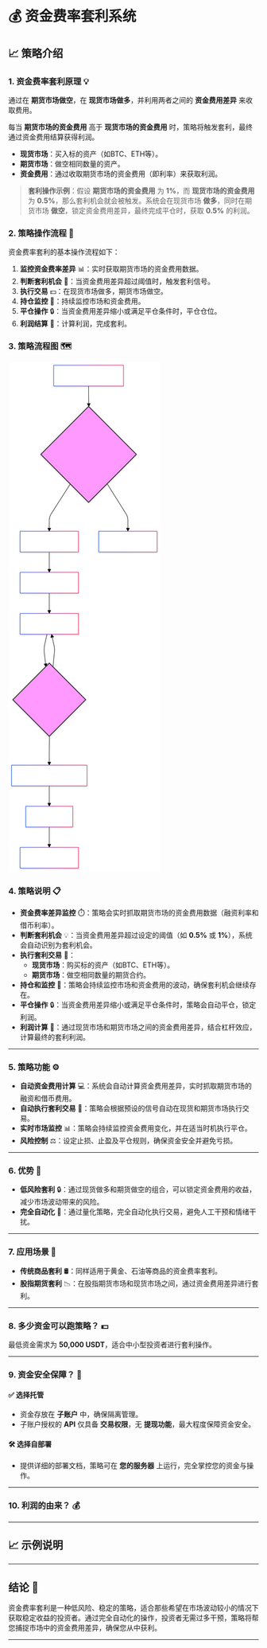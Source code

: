 # 💰 资金费率套利系统

## 📈 策略介绍

### 1. **资金费率套利原理** 💡

通过在 **期货市场做空**，在 **现货市场做多**，并利用两者之间的 **资金费用差异** 来收取费用。

每当 **期货市场的资金费用** 高于 **现货市场的资金费用** 时，策略将触发套利，最终通过资金费用结算获得利润。

- **现货市场**：买入标的资产（如BTC、ETH等）。
- **期货市场**：做空相同数量的资产。
- **资金费用**：通过收取期货市场的资金费用（即利率）来获取利润。

> **套利操作示例**：假设 **期货市场的资金费用** 为 **1%**，而 **现货市场的资金费用** 为 **0.5%**，那么套利机会就会被触发。系统会在现货市场 **做多**，同时在期货市场 **做空**，锁定资金费用差异，最终完成平仓时，获取 **0.5%** 的利润。


### 2. **策略操作流程** 🔄

资金费率套利的基本操作流程如下：

1. **监控资金费率差异** 📊：实时获取期货市场的资金费用数据。
2. **判断套利机会** 🧐：当资金费用差异超过阈值时，触发套利信号。
3. **执行交易** 💵：在现货市场做多，期货市场做空。
4. **持仓监控** 👀：持续监控市场和资金费用。
5. **平仓操作** 🔒：当资金费用差异缩小或满足平仓条件时，平仓仓位。
6. **利润结算** 💸：计算利润，完成套利。

### 3. **策略流程图** 🗺️

![image](https://raw.githubusercontent.com/wendingtaoli/wendingtaoli.github.io/main/image/zijin_flow.svg)

### 4. **策略说明** 📋

- **资金费率差异监控** ⏱️：策略会实时抓取期货市场的资金费用数据（融资利率和借币利率）。
- **判断套利机会** 💡：当资金费用差异超过设定的阈值（如 **0.5%** 或 **1%**），系统会自动识别为套利机会。
- **执行套利交易** 💼：
    - **现货市场**：购买标的资产（如BTC、ETH等）。
    - **期货市场**：做空相同数量的期货合约。
- **持仓和监控** 👀：策略会持续监控市场和资金费用的波动，确保套利机会继续存在。
- **平仓操作** 🔒：当资金费用差异缩小或满足平仓条件时，策略会自动平仓，锁定利润。
- **利润计算** 💸：通过现货市场和期货市场之间的资金费用差异，结合杠杆效应，计算最终的套利利润。

---

### 5. **策略功能** ⚙️

- **自动资金费用计算** 💻：系统会自动计算资金费用差异，实时抓取期货市场的融资和借币费用。
- **自动执行套利交易** 🔄：策略会根据预设的信号自动在现货和期货市场执行交易。
- **实时市场监控** 📊：策略会持续监控资金费用变化，并在适当时机执行平仓。
- **风险控制** ⚖️：设定止损、止盈及平仓规则，确保资金安全并避免亏损。

---

### 6. **优势** 🚀

- **低风险套利** 🔒：通过现货做多和期货做空的组合，可以锁定资金费用的收益，减少市场波动带来的风险。
- **完全自动化** 🤖：通过量化策略，完全自动化执行交易，避免人工干预和情绪干扰。

---

### 7. **应用场景** 🏦

- **传统商品套利** 🛢️：同样适用于黄金、石油等商品的资金费率套利。
- **股指期货套利** 📉：在股指期货市场和现货市场之间，通过资金费用差异进行套利。

---

### 8. **多少资金可以跑策略？** 💵

最低资金需求为 **50,000 USDT**，适合中小型投资者进行套利操作。

---

### 9. **资金安全保障？** 🔐

#### ✅ 选择托管
- 资金存放在 **子账户** 中，确保隔离管理。
- 子账户授权的 **API** 仅具备 **交易权限**，无 **提现功能**，最大程度保障资金安全。

#### 🛠️ 选择自部署
- 提供详细的部署文档，策略可在 **您的服务器** 上运行，完全掌控您的资金与操作。

---

### 10. **利润的由来？** 💰


---

## 📈 示例说明



---

## 结论 📌

资金费率套利是一种低风险、稳定的策略，适合那些希望在市场波动较小的情况下获取稳定收益的投资者。通过完全自动化的操作，投资者无需过多干预，策略将帮您捕捉市场中的资金费用差异，确保您从中获利。

---


